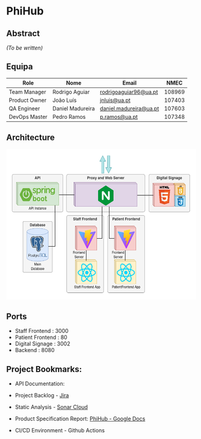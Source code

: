 # PhiHub

## Abstract

*(To be written)*

## Equipa

| Role          | Nome             | **Email**              | NMEC   
| ------------- | ---------------- | ---------------------- | ------ 
| Team Manager  | Rodrigo Aguiar   | rodrigoaguiar96@ua.pt  | 108969
| Product Owner | João Luís        | jnluis@ua.pt           | 107403
| QA Engineer   | Daniel Madureira | daniel.madureira@ua.pt | 107603
| DevOps Master | Pedro Ramos      | p.ramos@ua.pt          | 107348

## Architecture

<p align="center">
    <img height="400px;" src="docs/diagrams/architecture.png">
</p>

## Ports

- Staff Frontend : 3000
- Patient Frontend : 80
- Digital Signage : 3002
- Backend : 8080

## Project Bookmarks: 

- API Documentation: 

- Project Backlog - [Jira](https://ua-team-n2bc7vdc.atlassian.net/jira/software/projects/PHIH/boards/2?atlOrigin=eyJpIjoiZjAwNmM1NTcwZTZlNGJhMjlhYzgxNTg3NGZlOGFjMWMiLCJwIjoiaiJ9) 

- Static Analysis - [Sonar Cloud](https://sonarcloud.io/summary/overall?id=PhiHub-UA_Patient-Backend)

- Product Specification Report: [PhiHub - Google Docs](https://docs.google.com/document/d/1YBmS7e0aVOPJ0aEdWH9sRwEJVAxUyuLt/edit)

- CI/CD Environment - Github Actions
